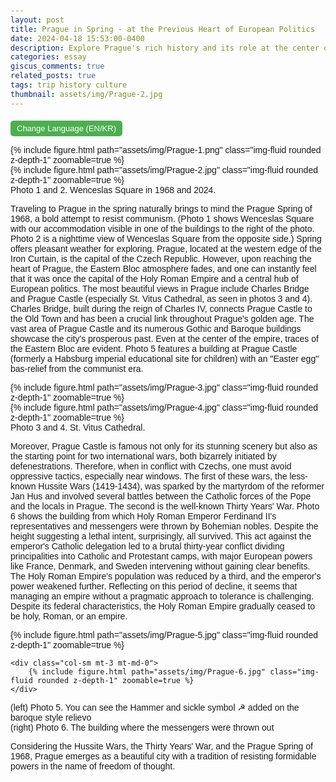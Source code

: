 ```yaml
---
layout: post
title: Prague in Spring - at the Previous Heart of European Politics
date: 2024-04-18 15:53:00-0400
description: Explore Prague's rich history and its role at the center of European politics, from the Prague Spring of 1968 to its history as the capital of the Holy Roman Empire, through a visual journey of its iconic landmarks and tumultuous past.
categories: essay
giscus_comments: true
related_posts: true
tags: trip history culture
thumbnail: assets/img/Prague-2.jpg
---
```


<style>
  body {
    font-family: Arial, sans-serif; /* Modern font */
    padding: 20px;
  }

  .content { display: none; }
  .content.active { display: block; }
  
  button {
    margin-top: 5px;
    padding: 5px 10px;
    border: none;
    background-color: #4CAF50; /* Green background */
    color: white; /* White text */
    font-size: 13px; /* Larger font size */
    border-radius: 5px; /* Rounded corners */
    cursor: pointer; /* Pointer cursor on hover */
    transition: background-color 0.3s; /* Smooth transition for hover effect */
  }

  button:hover {
    background-color: #45a049; /* Darker shade of green on hover */
  }
</style>

<script>
function toggleLanguage() {
  var korean = document.getElementById('korean');
  var english = document.getElementById('english');
  korean.classList.toggle('active');
  english.classList.toggle('active');
}
</script>

<button onclick="toggleLanguage()">Change Language (EN/KR)</button>

<div id="english" class="content active">


<div class="row mt-3">
    <div class="col-sm mt-3 mt-md-0">
        {% include figure.html path="assets/img/Prague-1.png" class="img-fluid rounded z-depth-1" zoomable=true %}
    </div>
    <div class="col-sm mt-3 mt-md-0">
        {% include figure.html path="assets/img/Prague-2.jpg" class="img-fluid rounded z-depth-1" zoomable=true %}
    </div>
</div>
<div class="caption">
    Photo 1 and 2. Wenceslas Square in 1968 and 2024.
</div>

Traveling to Prague in the spring naturally brings to mind the Prague Spring of 1968, a bold attempt to resist communism. (Photo 1 shows Wenceslas Square with our accommodation visible in one of the buildings to the right of the photo. Photo 2 is a nighttime view of Wenceslas Square from the opposite side.) Spring offers pleasant weather for exploring. Prague, located at the western edge of the Iron Curtain, is the capital of the Czech Republic. However, upon reaching the heart of Prague, the Eastern Bloc atmosphere fades, and one can instantly feel that it was once the capital of the Holy Roman Empire and a central hub of European politics. The most beautiful views in Prague include Charles Bridge and Prague Castle (especially St. Vitus Cathedral, as seen in photos 3 and 4). Charles Bridge, built during the reign of Charles IV, connects Prague Castle to the Old Town and has been a crucial link throughout Prague's golden age. The vast area of Prague Castle and its numerous Gothic and Baroque buildings showcase the city's prosperous past. Even at the center of the empire, traces of the Eastern Bloc are evident. Photo 5 features a building at Prague Castle (formerly a Habsburg imperial educational site for children) with an "Easter egg" bas-relief from the communist era.



<div class="row mt-3">
    <div class="col-sm mt-3 mt-md-0">
        {% include figure.html path="assets/img/Prague-3.jpg" class="img-fluid rounded z-depth-1" zoomable=true %}
    </div>
    <div class="col-sm mt-3 mt-md-0">
        {% include figure.html path="assets/img/Prague-4.jpg" class="img-fluid rounded z-depth-1" zoomable=true %}
    </div>
</div>
<div class="caption">
    Photo 3 and 4. St. Vitus Cathedral. 
</div>

Moreover, Prague Castle is famous not only for its stunning scenery but also as the starting point for two international wars, both bizarrely initiated by defenestrations. Therefore, when in conflict with Czechs, one must avoid oppressive tactics, especially near windows. The first of these wars, the less-known Hussite Wars (1419-1434), was sparked by the martyrdom of the reformer Jan Hus and involved several battles between the Catholic forces of the Pope and the locals in Prague. The second is the well-known Thirty Years' War. Photo 6 shows the building from which Holy Roman Emperor Ferdinand II's representatives and messengers were thrown by Bohemian nobles. Despite the height suggesting a lethal intent, surprisingly, all survived. This act against the emperor's Catholic delegation led to a brutal thirty-year conflict dividing principalities into Catholic and Protestant camps, with major European powers like France, Denmark, and Sweden intervening without gaining clear benefits. The Holy Roman Empire's population was reduced by a third, and the emperor's power weakened further. Reflecting on this period of decline, it seems that managing an empire without a pragmatic approach to tolerance is challenging. Despite its federal characteristics, the Holy Roman Empire gradually ceased to be holy, Roman, or an empire.

<div class="row mt-3">
    <div class="col-sm mt-3 mt-md-0">
        {% include figure.html path="assets/img/Prague-5.jpg" class="img-fluid rounded z-depth-1" zoomable=true %}
    </div>
    
    <div class="col-sm mt-3 mt-md-0">
        {% include figure.html path="assets/img/Prague-6.jpg" class="img-fluid rounded z-depth-1" zoomable=true %}
    </div>
</div>
<div class="caption">
    (left) Photo 5. You can see the Hammer and sickle symbol ☭ added on the baroque style relievo <br> 
    (right) Photo 6. The building where the messengers were thrown out
</div>


Considering the Hussite Wars, the Thirty Years' War, and the Prague Spring of 1968, Prague emerges as a beautiful city with a tradition of resisting formidable powers in the name of freedom of thought.


</div>

<div id="korean" class="content">

<div class="row mt-3">
    <div class="col-sm mt-3 mt-md-0">
        {% include figure.html path="assets/img/Prague-1.png" class="img-fluid rounded z-depth-1" zoomable=true %}
    </div>
    <div class="col-sm mt-3 mt-md-0">
        {% include figure.html path="assets/img/Prague-2.jpg" class="img-fluid rounded z-depth-1" zoomable=true %}
    </div>
</div>
<div class="caption">
    Photo 1 and 2. Wenceslas Square in 1968 and 2024.
</div>

봄에 프라하에 간다는 것은 자연스럽게 1968년 공산주의에 저항한 시도였던 프라하의 봄(Prague Spring)을 떠올리게 한다. (사진1, 바츨라프 광장 사진으로 숙소도 이 사진 우측에 보이는 건물 중 하나에 위치하였다. 사진 2. 반대편에서 찍은 바츨라프 광장의 야경 ) 봄이기에 여행하기에 날씨가 좋은 것은 물론이다. 프라하는 동구권 철의 장막 서쪽 끝자락에 위치한 체코의 수도였다. 하지만 프라하의 중심에 이르면, 동구권의 분위기는 느낄 수 없고 체코가 신성로마제국의 수도였고, 유럽 정치의 중심에 위치했던 곳이라는 것을 단번에 느낄 수 있다. 프라하에서 가장 아름다운 풍경은 까를교와 함께 프라하성(특히, 성 비투스 대성당, - 사진 3, 4)을 바라보는 것이다. 까를교는 프라하의 전성기를 이룩한 까를 4세 때 지어져 프라하성과 구시가지를 잇는 가장 중요한 다리로서 역할을 해왔다. 면적상으로 최대 크기의 프라하 성과 수많은 고딕양식과 바로크양식의 건축물들은 프라하가 언제 얼마나 번성하였는지 보여준다. 제국의 중심에도 동구권의 흔적은 있다. 사진 5에 공산정권 당시 프라하 궁에 있는 건물(과거 합스부르크 황실의 아이들을 위한 교육 장소) 부조에 이스터에그를 숨겨놓았다.


<div class="row mt-3">
    <div class="col-sm mt-3 mt-md-0">
        {% include figure.html path="assets/img/Prague-3.jpg" class="img-fluid rounded z-depth-1" zoomable=true %}
    </div>
    <div class="col-sm mt-3 mt-md-0">
        {% include figure.html path="assets/img/Prague-4.jpg" class="img-fluid rounded z-depth-1" zoomable=true %}
    </div>
</div>
<div class="caption">
    Photo 3 and 4. St. Vitus Cathedral. 
</div>
    
이 프라하 성은 아름다운 풍경 외에 2번의 국제적 전쟁의 시발점으로도 유명한데, 공교롭게도 둘다 창문 밖으로 사람을 던져서 시작이 되었다. 따라서, 체코인과 다툴때는 권위로 그들을 찍어 눌러서도 안되며, 불가피하게 그럴 때에는 창문 근처를 절대 피해야한다. 첫번째 전쟁은 상대적으로 덜 알려진 1419-1434년 진행된 후스 전쟁이다. 얀 후스라는 종교개혁가의 순교를 기점으로 교황의 카톨릭 진영과 프라하에서 수차례 전쟁을 하였다. 두번째는 누구나 한 번 쯤은 들어본 30년 전쟁이다. 사진 6는 당시 신성로마제국의 황제 페르디난트 2세의 대리인들과 전령을 보헤미아 귀족들이 집어던졌다는 건물이다. 건물의 높이를 보면 얼마나 분노했는지 죽이려는 의도가 분명하지만 놀랍게도 모두 살았다고 한다. 카톨릭을 강요하는 황제의 사절단에 분노하여 창밖으로 그들을 던져버린 이후 카톨릭과 개신교 진영으로 제후국이 나뉘어 처절한 30년간 전쟁을 하였다. 종교를 떠나 이권에 관심이 있던 프랑스, 덴마크, 스웨덴 등 유럽의 주요국가들이 대부분 개입하며 누구도 명확한 이익을 보지 못하고 신성 로마제국 인구의 1/3이 줄어든 결과를 낳았다. 추가적으로 신성로마제국 황제의 권한은 더욱 약해졌는데 이 사건을 비롯한 신성로마제국의 쇠퇴기를 보면서 드는 생각은 제국의 운영은 실리추구를 중심으로한 관용이 없이는 쉽지 않다는 생각이 들었다. 한때 연방의 성격을 띄긴 했어도 유럽에서 가장 강력한 제국이었던 신성로마제국은 황제들의 근시적인 판단으로 서서히 신성하지도, 로마이지도, 제국이지도 않게 되어갔다.


<div class="row mt-3">
    <div class="col-sm mt-3 mt-md-0">
        {% include figure.html path="assets/img/Prague-5.jpg" class="img-fluid rounded z-depth-1" zoomable=true %}
    </div>
    
    <div class="col-sm mt-3 mt-md-0">
        {% include figure.html path="assets/img/Prague-6.jpg" class="img-fluid rounded z-depth-1" zoomable=true %}
    </div>
</div>
<div class="caption">
    (left) Photo 5. You can see the Hammer and sickle symbol ☭ added on the baroque style relievo <br> 
    (right) Photo 6. The building where the messengers were thrown out
</div>

후스 전쟁, 30년 전쟁, 그리고 실패하긴 했지만 1968년의 프라하의 봄의 혁명 시도를 생각하면, 프라하는 자유로운 사상을 위해 거대한 힘에게도 저항할 수 있는 정신을 가진 전통을 가진 아름다운 도시라고 생각한다. 

</div>